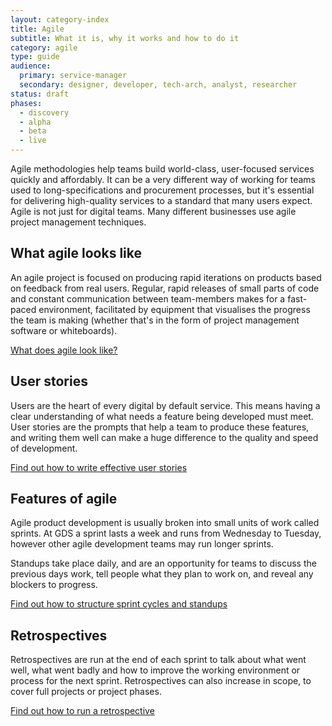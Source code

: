 ```yaml
---
layout: category-index
title: Agile
subtitle: What it is, why it works and how to do it
category: agile
type: guide
audience:
  primary: service-manager
  secondary: designer, developer, tech-arch, analyst, researcher
status: draft
phases:
  - discovery
  - alpha
  - beta
  - live
---
```


Agile methodologies help teams build world-class, user-focused services quickly and affordably. It can be a very different way of working for teams used to long-specifications and procurement processes, but it's essential for delivering high-quality services to a standard that many users expect. Agile is not just for digital teams. Many different businesses use agile project management techniques. 

## What agile looks like

An agile project is focused on producing rapid iterations on products based on feedback from real users. Regular, rapid releases of small parts of code and constant communication between team-members makes for a fast-paced environment, facilitated by equipment that visualises the progress the team is making (whether that's in the form of project management software or whiteboards).

[What does agile look like?](/service-manual/agile/what-agile-looks-like.html)

## User stories

Users are the heart of every digital by default service. This means having a clear understanding of what needs a feature being developed must meet. User stories are the prompts that help a team to produce these features, and writing them well can make a huge difference to the quality and speed of development.

[Find out how to write effective user stories](/service-manual/agile/writing-user-stories.html)

## Features of agile

Agile product development is usually broken into small units of work called sprints. At GDS a sprint lasts a week and runs from Wednesday to Tuesday, however other agile development teams may run longer sprints.

Standups take place daily, and are an opportunity for teams to discuss the previous days work, tell people what they plan to work on, and reveal any blockers to progress.

[Find out how to structure sprint cycles and standups](/service-manual/agile/features-of-agile.html)

## Retrospectives

Retrospectives are run at the end of each sprint to talk about what went well, what went badly and how to improve the working environment or process for the next sprint. Retrospectives can also increase in scope, to cover full projects or project phases.

[Find out how to run a retrospective](/service-manual/agile/running-retrospectives.html)



